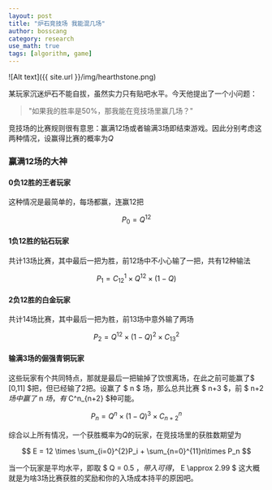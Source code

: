 ```yaml
---
layout: post
title: "炉石竞技场 我能混几场"
author: bosscang
category: research
use_math: true
tags: [algorithm, game]
---
```


![Alt text]({{ site.url }}/img/hearthstone.png)

某玩家沉迷炉石不能自拔，虽然实力只有贴吧水平。今天他提出了一个小问题：
>"如果我的胜率是50%，那我能在竞技场里赢几场？" 

<!--more-->

竞技场的比赛规则很有意思：赢满12场或者输满3场即结束游戏。因此分别考虑这两种情况，设赢得比赛的概率为$Q$

### 赢满12场的大神

#### 0负12胜的王者玩家
这种情况是最简单的，每场都赢，连赢12把

$$ P_0 = Q^{12} $$


#### 1负12胜的钻石玩家
共计13场比赛，其中最后一把为胜，前12场中不小心输了一把，共有12种输法

$$ P_1 = C_{12}^1 \times Q^{12} \times (1-Q) $$

#### 2负12胜的白金玩家
共计14场比赛，其中最后一把为胜，前13场中意外输了两场

$$
P_2 = Q^{12} \times (1-Q)^2 \times C^2_{13}
$$

#### 输满3场的倔强青铜玩家
这些玩家有个共同特点，那就是最后一把输掉了饮恨离场，在此之前可能赢了$ [0,11] $把，但已经输了2把。设赢了 $ n $ 场，那么总共比赛 $ n+3 $，前 $ n+2 $场中赢了$ n $场，有$ C^n_{n+2} $种可能。

$$
P_n = Q^n \times (1-Q)^3 \times C^n_{n+2}
$$

综合以上所有情况，一个获胜概率为$Q$的玩家，在竞技场里的获胜数期望为


$$
E = 12 \times \sum_{i=0}^{2}P_i + \sum_{n=0}^{11}n\times P_n
$$

当一个玩家是平均水平，即取 $ Q = 0.5 $，带入可得，$ E \approx 2.99 $ 这大概就是为啥3场比赛获胜的奖励和你的入场成本持平的原因吧。